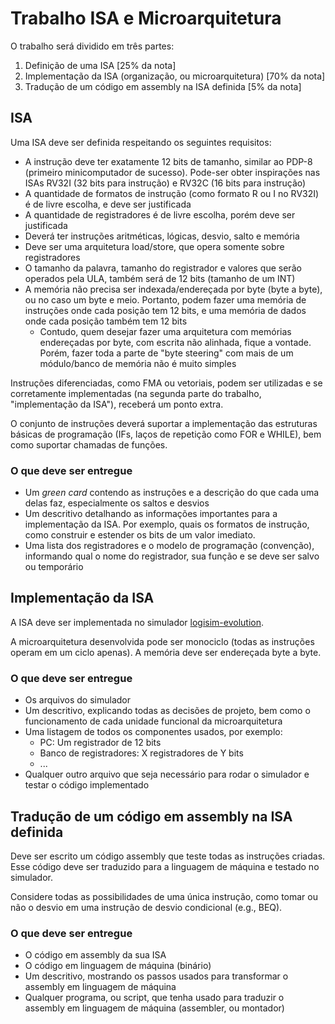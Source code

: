 # Trabalho ISA e Microarquitetura

O trabalho será dividido em três partes:

1. Definição de uma ISA [25% da nota]
2. Implementação da ISA (organização, ou microarquitetura) [70% da nota]
3. Tradução de um código em assembly na ISA definida [5% da nota]

## ISA

Uma ISA deve ser definida respeitando os seguintes requisitos:

- A instrução deve ter exatamente 12 bits de tamanho, similar ao PDP-8 (primeiro minicomputador de sucesso). Pode-ser obter inspirações nas ISAs RV32I (32 bits para instrução) e RV32C (16 bits para instrução)
- A quantidade de formatos de instrução (como formato R ou I no RV32I) é de livre escolha, e deve ser justificada
- A quantidade de registradores é de livre escolha, porém deve ser justificada
- Deverá ter instruções aritméticas, lógicas, desvio, salto e memória
- Deve ser uma arquitetura load/store, que opera somente sobre registradores
- O tamanho da palavra, tamanho do registrador e valores que serão operados pela ULA, também será de 12 bits (tamanho de um INT)
- A memória não precisa ser indexada/endereçada por byte (byte a byte), ou no caso um byte e meio. Portanto, podem fazer uma memória de instruções onde cada posição tem 12 bits, e uma memória de dados onde cada posição também tem 12 bits
    - Contudo, quem desejar fazer uma arquitetura com memórias endereçadas por byte, com escrita não alinhada, fique a vontade. Porém, fazer toda a parte de "byte steering" com mais de um módulo/banco de memória não é muito simples

Instruções diferenciadas, como FMA ou vetoriais, podem ser utilizadas e se corretamente implementadas (na segunda parte do trabalho, "implementação da ISA"), receberá um ponto extra.

O conjunto de instruções deverá suportar a implementação das estruturas básicas de programação (IFs, laços de repetição como FOR e WHILE), bem como suportar chamadas de funções.

### O que deve ser entregue

- Um *green card* contendo as instruções e a descrição do que cada uma delas faz, especialmente os saltos e desvios
- Um descritivo detalhando as informações importantes para a implementação da ISA. Por exemplo, quais os formatos de instrução, como construir e estender os bits de um valor imediato.
- Uma lista dos registradores e o modelo de programação (convenção), informando qual o nome do registrador, sua função e se deve ser salvo ou temporário


## Implementação da ISA

A ISA deve ser implementada no simulador [logisim-evolution](https://github.com/logisim-evolution/logisim-evolution).

A microarquitetura desenvolvida pode ser monociclo (todas as instruções operam em um ciclo apenas). A memória deve ser endereçada byte a byte.


### O que deve ser entregue

- Os arquivos do simulador
- Um descritivo, explicando todas as decisões de projeto, bem como o funcionamento de cada unidade funcional da microarquitetura
- Uma listagem de todos os componentes usados, por exemplo: 
    - PC: Um registrador de 12 bits 
    - Banco de registradores: X registradores de Y bits
    - ...
- Qualquer outro arquivo que seja necessário para rodar o simulador e testar o código implementado

## Tradução de um código em assembly na ISA definida

Deve ser escrito um código assembly que teste todas as instruções criadas. Esse código deve ser traduzido para a linguagem de máquina e testado no simulador.

Considere todas as possibilidades de uma única instrução, como tomar ou não o desvio em uma instrução de desvio condicional (e.g., BEQ).


### O que deve ser entregue

- O código em assembly da sua ISA
- O código em linguagem de máquina (binário)
- Um descritivo, mostrando os passos usados para transformar o assembly em linguagem de máquina
- Qualquer programa, ou script, que tenha usado para traduzir o assembly em linguagem de máquina (assembler, ou montador)

